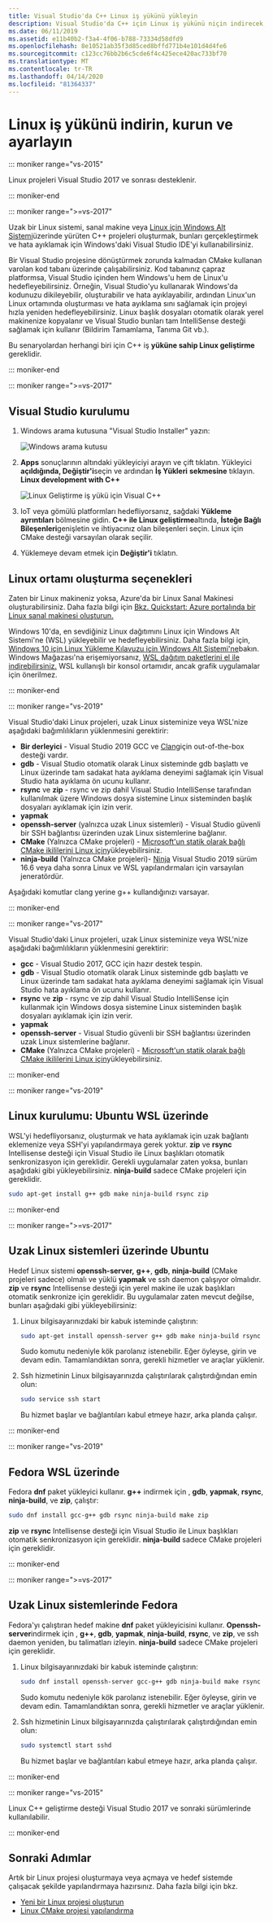 ```yaml
---
title: Visual Studio'da C++ Linux iş yükünü yükleyin
description: Visual Studio'da C++ için Linux iş yükünü niçin indirecek, yükleyip kuracağız.
ms.date: 06/11/2019
ms.assetid: e11b40b2-f3a4-4f06-b788-73334d58dfd9
ms.openlocfilehash: 8e10521ab35f3d85ced8bffd771b4e101d4d4fe6
ms.sourcegitcommit: c123cc76bb2b6c5cde6f4c425ece420ac733bf70
ms.translationtype: MT
ms.contentlocale: tr-TR
ms.lasthandoff: 04/14/2020
ms.locfileid: "81364337"
---
```

# <a name="download-install-and-set-up-the-linux-workload"></a>Linux iş yükünü indirin, kurun ve ayarlayın

::: moniker range="vs-2015"

Linux projeleri Visual Studio 2017 ve sonrası desteklenir.

::: moniker-end

::: moniker range=">=vs-2017"

Uzak bir Linux sistemi, sanal makine veya [Linux için Windows Alt Sistemi](/windows/wsl/about)üzerinde yürüten C++ projeleri oluşturmak, bunları gerçekleştirmek ve hata ayıklamak için Windows'daki Visual Studio IDE'yi kullanabilirsiniz.

Bir Visual Studio projesine dönüştürmek zorunda kalmadan CMake kullanan varolan kod tabanı üzerinde çalışabilirsiniz. Kod tabanınız çapraz platformsa, Visual Studio içinden hem Windows'u hem de Linux'u hedefleyebilirsiniz. Örneğin, Visual Studio'yu kullanarak Windows'da kodunuzu dikileyebilir, oluşturabilir ve hata ayıklayabilir, ardından Linux'un Linux ortamında oluşturması ve hata ayıklama sını sağlamak için projeyi hızla yeniden hedefleyebilirsiniz. Linux başlık dosyaları otomatik olarak yerel makinenize kopyalanır ve Visual Studio bunları tam IntelliSense desteği sağlamak için kullanır (Bildirim Tamamlama, Tanıma Git vb.).

Bu senaryolardan herhangi biri için C++ iş **yüküne sahip Linux geliştirme** gereklidir.

::: moniker-end

::: moniker range=">=vs-2017"

## <a name="visual-studio-setup"></a>Visual Studio kurulumu

1. Windows arama kutusuna "Visual Studio Installer" yazın:

   ![Windows arama kutusu](media/visual-studio-installer-search.png)

1. **Apps** sonuçlarının altındaki yükleyiciyi arayın ve çift tıklatın. Yükleyici **açıldığında, Değiştir'i**seçin ve ardından **İş Yükleri** **sekmesine** tıklayın. **Linux development with C++**

   ![Linux Geliştirme iş yükü için Visual C++](media/linuxworkload.png)

1. IoT veya gömülü platformları hedefliyorsanız, sağdaki **Yükleme ayrıntıları** bölmesine gidin. **C++ ile Linux geliştirme**altında, **İsteğe Bağlı Bileşenleri**genişletin ve ihtiyacınız olan bileşenleri seçin. Linux için CMake desteği varsayılan olarak seçilir.

1. Yüklemeye devam etmek için **Değiştir'i** tıklatın.

## <a name="options-for-creating-a-linux-environment"></a>Linux ortamı oluşturma seçenekleri

Zaten bir Linux makineniz yoksa, Azure'da bir Linux Sanal Makinesi oluşturabilirsiniz. Daha fazla bilgi için [Bkz. Quickstart: Azure portalında bir Linux sanal makinesi oluşturun.](/azure/virtual-machines/linux/quick-create-portal)

Windows 10'da, en sevdiğiniz Linux dağıtımını Linux için Windows Alt Sistemi'ne (WSL) yükleyebilir ve hedefleyebilirsiniz. Daha fazla bilgi için, [Windows 10 için Linux Yükleme Kılavuzu için Windows Alt Sistemi'ne](/windows/wsl/install-win10)bakın. Windows Mağazası'na erişemiyorsanız, [WSL dağıtım paketlerini el ile indirebilirsiniz.](/windows/wsl/install-manual) WSL kullanışlı bir konsol ortamıdır, ancak grafik uygulamalar için önerilmez.

::: moniker-end

::: moniker range="vs-2019"

Visual Studio'daki Linux projeleri, uzak Linux sisteminize veya WSL'nize aşağıdaki bağımlılıkların yüklenmesini gerektirir:

- **Bir derleyici** - Visual Studio 2019 GCC ve [Clang](/cpp/build/clang-support-cmake?view=vs-2019)için out-of-the-box desteği vardır.
- **gdb** - Visual Studio otomatik olarak Linux sisteminde gdb başlattı ve Linux üzerinde tam sadakat hata ayıklama deneyimi sağlamak için Visual Studio hata ayıklama ön ucunu kullanır.
- **rsync** ve **zip** - rsync ve zip dahil Visual Studio IntelliSense tarafından kullanılmak üzere Windows dosya sistemine Linux sisteminden başlık dosyaları ayıklamak için izin verir.
- **yapmak**
- **openssh-server** (yalnızca uzak Linux sistemleri) - Visual Studio güvenli bir SSH bağlantısı üzerinden uzak Linux sistemlerine bağlanır.
- **CMake** (Yalnızca CMake projeleri) - [Microsoft'un statik olarak bağlı CMake ikililerini Linux için](https://github.com/microsoft/CMake/releases)yükleyebilirsiniz.
- **ninja-build** (Yalnızca CMake projeleri)- [Ninja](https://ninja-build.org/) Visual Studio 2019 sürüm 16.6 veya daha sonra Linux ve WSL yapılandırmaları için varsayılan jeneratördür.

Aşağıdaki komutlar clang yerine g++ kullandığınızı varsayar.

::: moniker-end

::: moniker range="vs-2017"

Visual Studio'daki Linux projeleri, uzak Linux sisteminize veya WSL'nize aşağıdaki bağımlılıkların yüklenmesini gerektirir:

- **gcc** - Visual Studio 2017, GCC için hazır destek tespin.
- **gdb** - Visual Studio otomatik olarak Linux sisteminde gdb başlattı ve Linux üzerinde tam sadakat hata ayıklama deneyimi sağlamak için Visual Studio hata ayıklama ön ucunu kullanır.
- **rsync** ve **zip** - rsync ve zip dahil Visual Studio IntelliSense için kullanmak için Windows dosya sistemine Linux sisteminden başlık dosyaları ayıklamak için izin verir.
- **yapmak**
- **openssh-server** - Visual Studio güvenli bir SSH bağlantısı üzerinden uzak Linux sistemlerine bağlanır.
- **CMake** (Yalnızca CMake projeleri) - [Microsoft'un statik olarak bağlı CMake ikililerini Linux için](https://github.com/microsoft/CMake/releases)yükleyebilirsiniz.

::: moniker-end

::: moniker range="vs-2019"

## <a name="linux-setup-ubuntu-on-wsl"></a>Linux kurulumu: Ubuntu WSL üzerinde

WSL'yi hedefliyorsanız, oluşturmak ve hata ayıklamak için uzak bağlantı eklemenize veya SSH'yi yapılandırmaya gerek yoktur. **zip** ve **rsync** Intellisense desteği için Visual Studio ile Linux başlıkları otomatik senkronizasyon için gereklidir. Gerekli uygulamalar zaten yoksa, bunları aşağıdaki gibi yükleyebilirsiniz. **ninja-build** sadece CMake projeleri için gereklidir.

```bash
sudo apt-get install g++ gdb make ninja-build rsync zip
```

::: moniker-end

::: moniker range=">=vs-2017"

## <a name="ubuntu-on-remote-linux-systems"></a>Uzak Linux sistemleri üzerinde Ubuntu

Hedef Linux sistemi **openssh-server,** **g++**, **gdb**, **ninja-build** (CMake projeleri sadece) olmalı ve yüklü **yapmak** ve ssh daemon çalışıyor olmalıdır. **zip** ve **rsync** Intellisense desteği için yerel makine ile uzak başlıkları otomatik senkronize için gereklidir. Bu uygulamalar zaten mevcut değilse, bunları aşağıdaki gibi yükleyebilirsiniz:

1. Linux bilgisayarınızdaki bir kabuk isteminde çalıştırın:

   ```bash
   sudo apt-get install openssh-server g++ gdb make ninja-build rsync zip
   ```

   Sudo komutu nedeniyle kök parolanız istenebilir.  Eğer öyleyse, girin ve devam edin. Tamamlandıktan sonra, gerekli hizmetler ve araçlar yüklenir.

1. Ssh hizmetinin Linux bilgisayarınızda çalıştırılarak çalıştırdığından emin olun:

   ```bash
   sudo service ssh start
   ```

   Bu hizmet başlar ve bağlantıları kabul etmeye hazır, arka planda çalışır.

::: moniker-end

::: moniker range="vs-2019"

## <a name="fedora-on-wsl"></a>Fedora WSL üzerinde

Fedora **dnf** paket yükleyici kullanır. **g++** indirmek için , **gdb**, **yapmak**, **rsync**, **ninja-build**, ve **zip**, çalıştır:

   ```bash
   sudo dnf install gcc-g++ gdb rsync ninja-build make zip
   ```

**zip** ve **rsync** Intellisense desteği için Visual Studio ile Linux başlıkları otomatik senkronizasyon için gereklidir. **ninja-build** sadece CMake projeleri için gereklidir.

::: moniker-end

::: moniker range=">=vs-2017"

## <a name="fedora-on-remote-linux-systems"></a>Uzak Linux sistemlerinde Fedora

Fedora'yı çalıştıran hedef makine **dnf** paket yükleyicisini kullanır. **Openssh-server**indirmek için , **g++**, **gdb**, **yapmak**, **ninja-build**, **rsync**, ve **zip**, ve ssh daemon yeniden, bu talimatları izleyin. **ninja-build** sadece CMake projeleri için gereklidir.

1. Linux bilgisayarınızdaki bir kabuk isteminde çalıştırın:

   ```bash
   sudo dnf install openssh-server gcc-g++ gdb ninja-build make rsync zip
   ```

   Sudo komutu nedeniyle kök parolanız istenebilir.  Eğer öyleyse, girin ve devam edin. Tamamlandıktan sonra, gerekli hizmetler ve araçlar yüklenir.

1. Ssh hizmetinin Linux bilgisayarınızda çalıştırılarak çalıştırdığından emin olun:

   ```bash
   sudo systemctl start sshd
   ```

   Bu hizmet başlar ve bağlantıları kabul etmeye hazır, arka planda çalışır.

::: moniker-end

::: moniker range="vs-2015"

Linux C++ geliştirme desteği Visual Studio 2017 ve sonraki sürümlerinde kullanılabilir.

::: moniker-end

## <a name="next-steps"></a>Sonraki Adımlar

Artık bir Linux projesi oluşturmaya veya açmaya ve hedef sistemde çalışacak şekilde yapılandırmaya hazırsınız. Daha fazla bilgi için bkz.

- [Yeni bir Linux projesi oluşturun](create-a-new-linux-project.md)
- [Linux CMake projesi yapılandırma](cmake-linux-project.md)
